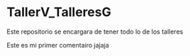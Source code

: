 # TallerV_TalleresG
Este repositorio se encargara de tener todo lo de los talleres 


Este es mi primer comentairo jajaja 

